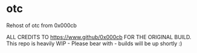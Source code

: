 # otc
Rehost of otc from 0x000cb

ALL CREDITS TO https://www.github/0x000cb FOR THE ORIGINAL BUILD.
This repo is heavily WIP - Please bear with - builds will be up shortly :)
